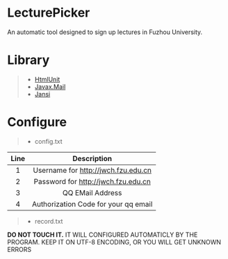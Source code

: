 # LecturePicker
An automatic tool designed to sign up lectures in Fuzhou University.

# Library
> * [HtmlUnit](https://mvnrepository.com/artifact/net.sourceforge.htmlunit/htmlunit/2.33)
> * [Javax.Mail](https://mvnrepository.com/artifact/javax.mail/javax.mail-api/1.6.2)
> * [Jansi](https://mvnrepository.com/artifact/org.fusesource.jansi/jansi/1.17.1)

# Configure
> * config.txt

|Line|  Description                              |
|:--:| :---------------------------------------: |
| 1  | Username for http://jwch.fzu.edu.cn       |
| 2  | Password for http://jwch.fzu.edu.cn       |
| 3  | QQ EMail Address                          |
| 4  | Authorization Code for your qq email      |

> * record.txt

**DO NOT TOUCH IT.**
IT WILL CONFIGURED AUTOMATICLY BY THE PROGRAM.
KEEP IT ON UTF-8 ENCODING, OR YOU WILL GET UNKNOWN ERRORS

